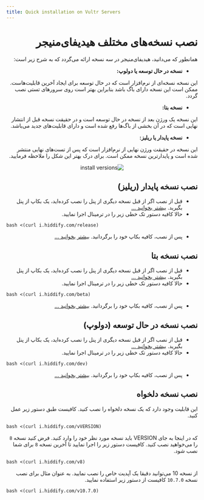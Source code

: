 ```yaml
---
title: Quick installation on Vultr Servers
---
```


<div dir="rtl" markdown="1">


# نصب نسخه‌های مختلف هیدیفای‌منیجر
همانطور که می‌دانید، هیدیفای‌منیجر در سه نسخه ارائه می‌گردد که به شرح زیر است:
* **نسخه در حال توسعه یا دولوپ:** 

این نسخه نسخه‌ای از نرم‌افزار است که در حال توسعه برای ایجاد آخرین قابلیت‌هاست. ممکن است این نسخه دارای باگ باشد بنابراین بهتر است روی سرورهای تستی نصب گردد.
* **نسخه بتا:** 

این نسخه یک ورژن بعد از نسخه در حال توسعه است و در حقیقت نسخه قبل از انتشار نهایی است که در آن بخشی از باگ‌ها رفع شده است و دارای قابلیت‌های جدید می‌باشد.
* **نسخه پایدار یا ریلیز:** 

این نسخه در حقیقت ورژن نهایی از نرم‌افزار است که پس از تست‌های نهایی منتشر شده است و پایدارترین نسخه ممکن است.
برای درک بهتر این شکل را ملاحظه فرمایید.

<div align=center>

![install versions](https://github.com/hiddify/Hiddify-Manager/assets/125398461/b5c8a60a-88ce-48e5-a0bb-aaec33f2f5d8)

</div>

## نصب نسخه پایدار (ریلیز)
* قبل از نصب اگر از قبل نسخه دیگری از پنل را نصب کرده‌اید، یک بکاپ از پنل بگیرید. [بیشتر بخوانید ...](https://github.com/hiddify/Hiddify-Manager/wiki/%D8%A2%D9%85%D9%88%D8%B2%D8%B4-%D9%BE%D8%B4%D8%AA%DB%8C%D8%A8%D8%A7%D9%86%E2%80%8C%DA%AF%DB%8C%D8%B1%DB%8C-%D9%88-%D8%A8%D8%A7%D8%B2%DB%8C%D8%A7%D8%A8%DB%8C-%D9%BE%D9%86%D9%84-%D8%AF%D8%B1-%D9%87%DB%8C%D8%AF%DB%8C%D9%81%D8%A7%DB%8C#%D9%BE%D8%B4%D8%AA%DB%8C%D8%A8%D8%A7%D9%86%DA%AF%DB%8C%D8%B1%DB%8C-%D8%A7%D8%B2-%D9%BE%D9%86%D9%84-%D9%81%D8%B9%D9%84%DB%8C-%D8%A7%D8%B2-%D8%B7%D8%B1%DB%8C%D9%82-%D9%88%D8%A8)
* حالا کافیه دستور تک خطی زیر را در ترمینال اجرا نمایید.


<div dir=ltr>

```
bash <(curl i.hiddify.com/release)
```

</div>

* پس از نصب، کافیه بکاپ خود را برگردانید. [بیشتر بخوانید ...](https://github.com/hiddify/Hiddify-Manager/wiki/%D8%A2%D9%85%D9%88%D8%B2%D8%B4-%D9%BE%D8%B4%D8%AA%DB%8C%D8%A8%D8%A7%D9%86%E2%80%8C%DA%AF%DB%8C%D8%B1%DB%8C-%D9%88-%D8%A8%D8%A7%D8%B2%DB%8C%D8%A7%D8%A8%DB%8C-%D9%BE%D9%86%D9%84-%D8%AF%D8%B1-%D9%87%DB%8C%D8%AF%DB%8C%D9%81%D8%A7%DB%8C#%D8%A8%D8%A7%D8%B2%DB%8C%D8%A7%D8%A8%DB%8C-%D9%81%D8%A7%DB%8C%D9%84-%D9%BE%D8%B4%D8%AA%DB%8C%D8%A8%D8%A7%D9%86)




## نصب نسخه بتا
* قبل از نصب اگر از قبل نسخه دیگری از پنل را نصب کرده‌اید، یک بکاپ از پنل بگیرید. [بیشتر بخوانید ...](https://github.com/hiddify/Hiddify-Manager/wiki/%D8%A2%D9%85%D9%88%D8%B2%D8%B4-%D9%BE%D8%B4%D8%AA%DB%8C%D8%A8%D8%A7%D9%86%E2%80%8C%DA%AF%DB%8C%D8%B1%DB%8C-%D9%88-%D8%A8%D8%A7%D8%B2%DB%8C%D8%A7%D8%A8%DB%8C-%D9%BE%D9%86%D9%84-%D8%AF%D8%B1-%D9%87%DB%8C%D8%AF%DB%8C%D9%81%D8%A7%DB%8C#%D9%BE%D8%B4%D8%AA%DB%8C%D8%A8%D8%A7%D9%86%DA%AF%DB%8C%D8%B1%DB%8C-%D8%A7%D8%B2-%D9%BE%D9%86%D9%84-%D9%81%D8%B9%D9%84%DB%8C-%D8%A7%D8%B2-%D8%B7%D8%B1%DB%8C%D9%82-%D9%88%D8%A8)
* حالا کافیه دستور تک خطی زیر را در ترمینال اجرا نمایید.

<div dir=ltr>

```
bash <(curl i.hiddify.com/beta)
```

</div>

* پس از نصب، کافیه بکاپ خود را برگردانید. [بیشتر بخوانید ...](https://github.com/hiddify/Hiddify-Manager/wiki/%D8%A2%D9%85%D9%88%D8%B2%D8%B4-%D9%BE%D8%B4%D8%AA%DB%8C%D8%A8%D8%A7%D9%86%E2%80%8C%DA%AF%DB%8C%D8%B1%DB%8C-%D9%88-%D8%A8%D8%A7%D8%B2%DB%8C%D8%A7%D8%A8%DB%8C-%D9%BE%D9%86%D9%84-%D8%AF%D8%B1-%D9%87%DB%8C%D8%AF%DB%8C%D9%81%D8%A7%DB%8C#%D8%A8%D8%A7%D8%B2%DB%8C%D8%A7%D8%A8%DB%8C-%D9%81%D8%A7%DB%8C%D9%84-%D9%BE%D8%B4%D8%AA%DB%8C%D8%A8%D8%A7%D9%86)



## نصب نسخه در حال توسعه (دولوپ)
* قبل از نصب اگر از قبل نسخه دیگری از پنل را نصب کرده‌اید، یک بکاپ از پنل بگیرید. [بیشتر بخوانید ...](https://github.com/hiddify/Hiddify-Manager/wiki/%D8%A2%D9%85%D9%88%D8%B2%D8%B4-%D9%BE%D8%B4%D8%AA%DB%8C%D8%A8%D8%A7%D9%86%E2%80%8C%DA%AF%DB%8C%D8%B1%DB%8C-%D9%88-%D8%A8%D8%A7%D8%B2%DB%8C%D8%A7%D8%A8%DB%8C-%D9%BE%D9%86%D9%84-%D8%AF%D8%B1-%D9%87%DB%8C%D8%AF%DB%8C%D9%81%D8%A7%DB%8C#%D9%BE%D8%B4%D8%AA%DB%8C%D8%A8%D8%A7%D9%86%DA%AF%DB%8C%D8%B1%DB%8C-%D8%A7%D8%B2-%D9%BE%D9%86%D9%84-%D9%81%D8%B9%D9%84%DB%8C-%D8%A7%D8%B2-%D8%B7%D8%B1%DB%8C%D9%82-%D9%88%D8%A8)
* حالا کافیه دستور تک خطی زیر را در ترمینال اجرا نمایید.

<div dir=ltr>

```
bash <(curl i.hiddify.com/dev)
```

</div>


* پس از نصب، کافیه بکاپ خود را برگردانید. [بیشتر بخوانید ...](https://github.com/hiddify/Hiddify-Manager/wiki/%D8%A2%D9%85%D9%88%D8%B2%D8%B4-%D9%BE%D8%B4%D8%AA%DB%8C%D8%A8%D8%A7%D9%86%E2%80%8C%DA%AF%DB%8C%D8%B1%DB%8C-%D9%88-%D8%A8%D8%A7%D8%B2%DB%8C%D8%A7%D8%A8%DB%8C-%D9%BE%D9%86%D9%84-%D8%AF%D8%B1-%D9%87%DB%8C%D8%AF%DB%8C%D9%81%D8%A7%DB%8C#%D8%A8%D8%A7%D8%B2%DB%8C%D8%A7%D8%A8%DB%8C-%D9%81%D8%A7%DB%8C%D9%84-%D9%BE%D8%B4%D8%AA%DB%8C%D8%A8%D8%A7%D9%86)

## نصب نسخه دلخواه
این قابلیت وجود دارد که یک نسخه دلخواه را نصب کنید. کافیست طبق دستور زیر عمل کنید.


<div dir=ltr>

```
bash <(curl i.hiddify.com/vVERSION)
```
</div>

که در اینجا به جای VERSION باید نسخه مورد نظر خود را وارد کنید. فرض کنید نسخه `8` را می‌خواهید نصب کنید. کافیست دستور زیر را اجرا نمایید تا آخرین نسخه `8` برای شما نصب شود.

<div dir=ltr>

```
bash <(curl i.hiddify.com/v8)
```
</div>

از نسخه 10 می‌توانید دقیقا یک آپدیت خاص را نصب نمایید. به عنوان مثال برای نصب نسخه `10.7.0` کافیست از دستور زیر استفاده نمایید.

<div dir=ltr>

```
bash <(curl i.hiddify.com/v10.7.0)
```
</div>
